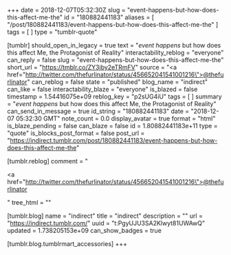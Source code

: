 +++
date = 2018-12-07T05:32:30Z
slug = "event-happens-but-how-does-this-affect-me-the"
id = "180882441183"
aliases = [ "/post/180882441183/event-happens-but-how-does-this-affect-me-the" ]
tags = [ ]
type = "tumblr-quote"

[tumblr]
should_open_in_legacy = true
text = "*event happens* but how does this affect Me, the Protagonist of Reality"
interactability_reblog = "everyone"
can_reply = false
slug = "event-happens-but-how-does-this-affect-me-the"
short_url = "https://tmblr.co/ZY3jby2eTRmFV"
source = "<a href=\"http://twitter.com/thefurlinator/status/456652041541001216\">@thefurlinator</a>"
can_reblog = false
state = "published"
blog_name = "indirect"
can_like = false
interactability_blaze = "everyone"
is_blazed = false
timestamp = 1.54416075e+09
reblog_key = "p2sUG4iU"
tags = [ ]
summary = "*event happens* but how does this affect Me, the Protagonist of Reality"
can_send_in_message = true
id_string = "180882441183"
date = "2018-12-07 05:32:30 GMT"
note_count = 0.0
display_avatar = true
format = "html"
is_blaze_pending = false
can_blaze = false
id = 1.80882441183e+11
type = "quote"
is_blocks_post_format = false
post_url = "https://indirect.tumblr.com/post/180882441183/event-happens-but-how-does-this-affect-me-the"

[tumblr.reblog]
comment = "<p><a href=\"http://twitter.com/thefurlinator/status/456652041541001216\">@thefurlinator</a></p>"
tree_html = ""

[tumblr.blog]
name = "indirect"
title = "indirect"
description = ""
url = "https://indirect.tumblr.com/"
uuid = "t:PgyUJU3SA2Klwyt81UWAwQ"
updated = 1.738205153e+09
can_show_badges = true

[tumblr.blog.tumblrmart_accessories]
+++
